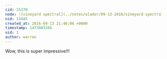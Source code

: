 ```yaml
---
cid: 15370
node: ![vineyard spectral](../notes/elador/09-13-2016/vineyard-spectral-photos)
nid: 13445
created_at: 2016-09-13 21:46:06 +0000
timestamp: 1473803166
uid: 1
author: warren
---
```


Wow, this is super impressive!!!